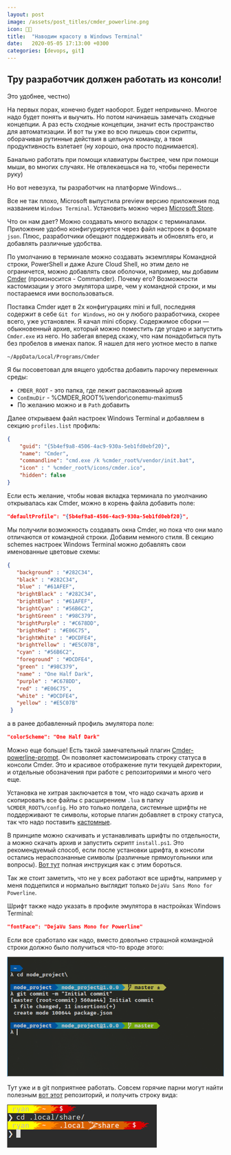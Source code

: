 ```yaml
---
layout: post
image: /assets/post_titles/cmder_powerline.png
icon: 👨‍💻
title:  "Наводим красоту в Windows Terminal"
date:   2020-05-05 17:13:00 +0300
categories: [devops, git]
---
```


## Тру разработчик должен работать из консоли!

Это удобнее, честно) 

На первых порах, конечно будет наоборот. Будет непривычно. Многое надо будет понять и выучить. 
Но потом начинаешь замечать сходные концепции. А раз есть сходные концепции, 
значит есть пространство для автоматизации. И вот ты уже во всю пишешь свои скрипты, 
оборачивая рутинные действия в цельную команду, а твоя продуктивность взлетает 
(ну хорошо, она просто поднимается).

Банально работать при помощи клавиатуры быстрее, чем при помощи мыши, во многих случаях. 
Не отвлекаешься на то, чтобы перенести руку)

Но вот невезуха, ты разработчик на платформе Windows...

Все не так плохо, Microsoft выпустила preview версию приложения под названием `Windows Terminal`. 
Установить можно через [Microsoft Store][1].

Что он нам дает? Можно создавать много вкладок с терминалами. Приложение удобно конфигурируется 
через файл настроек в формате `json`. Плюс, разработчики обещают поддерживать и обновлять его, 
и добавлять различные удобства.

По умолчанию в терминале можно создавать экземпляры Командной строки, PowerShell 
и даже Azure Cloud Shell, но этим дело не ограничется, можно добавлять свои оболочки, 
например, мы добавим [Cmder][2] (произносится - Commander). Почему его? 
Возможности кастомизации у этого эмулятора шире, чем у командной строки, и мы постараемся ими воспользоваться.

Поставка Cmder идет в 2х конфигурациях mini и full, последняя содержит в себе `Git for Windows`, 
но он у любого разработчика, скорее всего, уже установлен. Я качал mini сборку. 
Содержимое сборки — обыкновенный архив, который можно поместить где угодно 
и запустить `Cmder.exe` из него. Но забегая вперед скажу, что нам понадобиться путь без пробелов 
в именах папок. Я нашел для него уютное место в папке

```shell
~/AppData/Local/Programs/Cmder
```

Я бы посоветовал для вящего удобства добавить парочку переменных среды:

- `CMDER_ROOT` - это папка, где лежит распакованный архив
- `ConEmuDir` - %CMDER_ROOT%\vendor\conemu-maximus5
- По желанию можно и в `Path` добавить

Далее открываем файл настроек Windows Terminal и добавляем в секцию `profiles.list` профиль:

```json
{
    "guid": "{5b4ef9a8-4506-4ac9-930a-5eb1fd0ebf20}",
    "name": "Cmder",
    "commandline": "cmd.exe /k %cmder_root%/vendor/init.bat",
    "icon" : " %cmder_root%/icons/cmder.ico",
    "hidden": false
}
```

Если есть желание, чтобы новая вкладка терминала по умолчанию открывалась как Cmder, 
можно в корень файла добавить поле:

```json
"defaultProfile": "{5b4ef9a8-4506-4ac9-930a-5eb1fd0ebf20}",
```
Мы получили возможность создавать окна Cmder, но пока что они мало отличаются от командной строки. 
Добавим немного стиля. В секцию schemes настроек Windows Terminal можно добавлять свои именованные цветовые схемы:

```json
{
   "background" : "#282C34",
   "black" : "#282C34",
   "blue" : "#61AFEF",
   "brightBlack" : "#282C34",
   "brightBlue" : "#61AFEF",
   "brightCyan" : "#56B6C2",
   "brightGreen" : "#98C379",
   "brightPurple" : "#C678DD",
   "brightRed" : "#E06C75",
   "brightWhite" : "#DCDFE4",
   "brightYellow" : "#E5C07B",
   "cyan" : "#56B6C2",
   "foreground" : "#DCDFE4",
   "green" : "#98C379",
   "name" : "One Half Dark",
   "purple" : "#C678DD",
   "red" : "#E06C75",
   "white" : "#DCDFE4",
   "yellow" : "#E5C07B"
 }
```

а в ранее добавленный профиль эмулятора поле:

```json
"colorScheme": "One Half Dark"
```

Можно еще больше! Есть такой замечательный плагин [Cmder-powerline-prompt][3]. 
Он позволяет кастомизировать строку статуса в консоли Cmder. Это и красивое отображение пути 
текущей директории, и отдельные обозначения при работе с репозиториями и много чего еще.

Установка не хитрая заключается в том, что надо скачать архив и скопировать все файлы 
с расширением `.lua` в папку `%CMDER_ROOT%/config`. Но это только полдела, системные шрифты 
не поддерживают те символы, которые плагин добавляет в строку статуса, так что надо поставить [кастомные][4]. 

В принципе можно скачивать и устанавливать шрифты по отдельности, а можно скачать архив 
и запустить скрипт `install.ps1`. Это рекомендуемый способ, если после установки шрифта, 
в консоли остались нераспознанные символы (различные прямоугольники или вопросы). 
[Вот тут][5] полная инструкция как с этим бороться.

Так же стоит заметить, что не у всех работают все шрифты, например у меня подцепился 
и нормально выглядит только `DejaVu Sans Mono for Powerline`.

Шрифт также надо указать в профиле эмулятора в настройках Windows Terminal:

```json
"fontFace": "DejaVu Sans Mono for Powerline"
```

Если все сработало как надо, вместо довольно страшной командной строки должно было получиться что-то вроде этого:

![example](/assets/post_pics/powerline-example.png)

Тут уже и в git поприятнее работать. Совсем горячие парни могут найти полезным 
[вот этот][6] репозиторий, и получить строку вида:

![extra-example](/assets/post_pics/powerline-extra.png)

[1]: https://www.microsoft.com/ru-ru/p/windows-terminal-preview/9n0dx20hk701?activetab=pivot:overviewtab
[2]: https://cmder.net/
[3]: https://github.com/AmrEldib/cmder-powerline-prompt
[4]: https://github.com/powerline/fonts
[5]: https://medium.com/@slmeng/how-to-install-powerline-fonts-in-windows-b2eedecace58
[6]: https://github.com/ryanoasis/powerline-extra-symbols